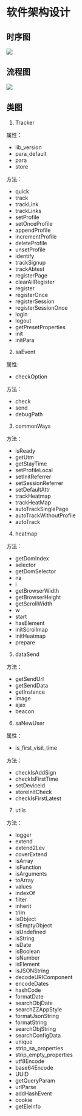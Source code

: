 # 软件架构设计

## 时序图

![](../images/sequence-chart.svg)

## 流程图

![](../images/flow-chart.jpg)

## 类图

1. Tracker

属性：

- lib_version
- para_default
- para
- store

方法：

- quick
- track
- trackLink
- trackLinks
- setProfile
- setOnceProfile
- appendProfile
- incrementProfile
- deleteProfile
- unsetProfile
- identify
- trackSignup
- trackAbtest
- registerPage
- clearAllRegister
- register
- registerOnce
- registerSession
- registerSessionOnce
- login
- logout
- getPresetProperties
- init
- initPara

2. saEvent

属性:

- checkOption

方法：

- check
- send
- debugPath

3. commonWays

方法：

- isReady
- getUtm
- getStayTime
- setProfileLocal
- setInitReferrer
- setSessionReferrer
- setDefaultAttr
- trackHeatmap
- trackHeatMap
- autoTrackSinglePage
- autoTrackWithoutProfile
- autoTrack

4. heatmap

方法：

- getDomIndex
- selector
- getDomSelector
- na
- i
- getBrowserWidth
- getBrowserHeight
- getScrollWidth
- w
- start
- hasElement
- initScrollmap
- initHeatmap
- prepare

5. dataSend

方法：

- getSendUrl
- getSendData
- getInstance
- image
- ajax
- beacon

6. saNewUser

属性：

- is_first_visit_time

方法：

- checkIsAddSign
- checkIsFirstTime
- setDeviceId
- storeInitCheck
- checkIsFirstLatest

7. utils

方法：

- logger
- extend
- extend2Lev
- coverExtend
- isArray
- isFunction
- isArguments
- toArray
- values
- indexOf
- filter
- inherit
- trim
- isObject
- isEmptyObject
- isUndefined
- isString
- isDate
- isBoolean
- isNumber
- isElement
- isJSONString
- decodeURIComponent
- encodeDates
- hashCode
- formatDate
- searchObjDate
- searchZZAppStyle
- formatJsonString
- formatString
- searchObjString
- searchConfigData
- unique
- strip_sa_properties
- strip_empty_properties
- utf8Encode
- base64Encode
- UUID
- getQueryParam
- urlParse
- addHashEvent
- cookie
- getEleInfo